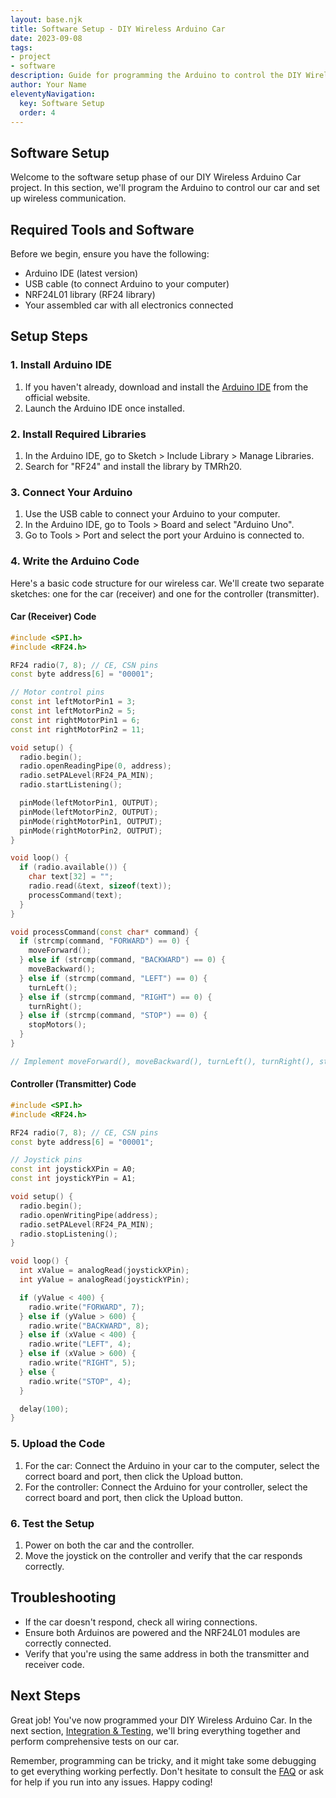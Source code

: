 ```yaml
---
layout: base.njk
title: Software Setup - DIY Wireless Arduino Car
date: 2023-09-08
tags:
- project
- software
description: Guide for programming the Arduino to control the DIY Wireless Arduino Car, including wireless communication setup.
author: Your Name
eleventyNavigation:
  key: Software Setup
  order: 4
---
```


## Software Setup

Welcome to the software setup phase of our DIY Wireless Arduino Car project. In this section, we'll program the Arduino to control our car and set up wireless communication.

## Required Tools and Software

Before we begin, ensure you have the following:

- Arduino IDE (latest version)
- USB cable (to connect Arduino to your computer)
- NRF24L01 library (RF24 library)
- Your assembled car with all electronics connected

## Setup Steps

### 1. Install Arduino IDE

1. If you haven't already, download and install the [Arduino IDE](https://www.arduino.cc/en/software) from the official website.
2. Launch the Arduino IDE once installed.

### 2. Install Required Libraries

1. In the Arduino IDE, go to Sketch > Include Library > Manage Libraries.
2. Search for "RF24" and install the library by TMRh20.

### 3. Connect Your Arduino

1. Use the USB cable to connect your Arduino to your computer.
2. In the Arduino IDE, go to Tools > Board and select "Arduino Uno".
3. Go to Tools > Port and select the port your Arduino is connected to.

### 4. Write the Arduino Code

Here's a basic code structure for our wireless car. We'll create two separate sketches: one for the car (receiver) and one for the controller (transmitter).

#### Car (Receiver) Code

```cpp
#include <SPI.h>
#include <RF24.h>

RF24 radio(7, 8); // CE, CSN pins
const byte address[6] = "00001";

// Motor control pins
const int leftMotorPin1 = 3;
const int leftMotorPin2 = 5;
const int rightMotorPin1 = 6;
const int rightMotorPin2 = 11;

void setup() {
  radio.begin();
  radio.openReadingPipe(0, address);
  radio.setPALevel(RF24_PA_MIN);
  radio.startListening();

  pinMode(leftMotorPin1, OUTPUT);
  pinMode(leftMotorPin2, OUTPUT);
  pinMode(rightMotorPin1, OUTPUT);
  pinMode(rightMotorPin2, OUTPUT);
}

void loop() {
  if (radio.available()) {
    char text[32] = "";
    radio.read(&text, sizeof(text));
    processCommand(text);
  }
}

void processCommand(const char* command) {
  if (strcmp(command, "FORWARD") == 0) {
    moveForward();
  } else if (strcmp(command, "BACKWARD") == 0) {
    moveBackward();
  } else if (strcmp(command, "LEFT") == 0) {
    turnLeft();
  } else if (strcmp(command, "RIGHT") == 0) {
    turnRight();
  } else if (strcmp(command, "STOP") == 0) {
    stopMotors();
  }
}

// Implement moveForward(), moveBackward(), turnLeft(), turnRight(), stopMotors() functions
```

#### Controller (Transmitter) Code

```cpp
#include <SPI.h>
#include <RF24.h>

RF24 radio(7, 8); // CE, CSN pins
const byte address[6] = "00001";

// Joystick pins
const int joystickXPin = A0;
const int joystickYPin = A1;

void setup() {
  radio.begin();
  radio.openWritingPipe(address);
  radio.setPALevel(RF24_PA_MIN);
  radio.stopListening();
}

void loop() {
  int xValue = analogRead(joystickXPin);
  int yValue = analogRead(joystickYPin);

  if (yValue < 400) {
    radio.write("FORWARD", 7);
  } else if (yValue > 600) {
    radio.write("BACKWARD", 8);
  } else if (xValue < 400) {
    radio.write("LEFT", 4);
  } else if (xValue > 600) {
    radio.write("RIGHT", 5);
  } else {
    radio.write("STOP", 4);
  }

  delay(100);
}
```

### 5. Upload the Code

1. For the car: Connect the Arduino in your car to the computer, select the correct board and port, then click the Upload button.
2. For the controller: Connect the Arduino for your controller, select the correct board and port, then click the Upload button.

### 6. Test the Setup

1. Power on both the car and the controller.
2. Move the joystick on the controller and verify that the car responds correctly.

## Troubleshooting

- If the car doesn't respond, check all wiring connections.
- Ensure both Arduinos are powered and the NRF24L01 modules are correctly connected.
- Verify that you're using the same address in both the transmitter and receiver code.

## Next Steps

Great job! You've now programmed your DIY Wireless Arduino Car. In the next section, [Integration & Testing](/integration/), we'll bring everything together and perform comprehensive tests on our car.

Remember, programming can be tricky, and it might take some debugging to get everything working perfectly. Don't hesitate to consult the [FAQ](/faq/) or ask for help if you run into any issues. Happy coding!
